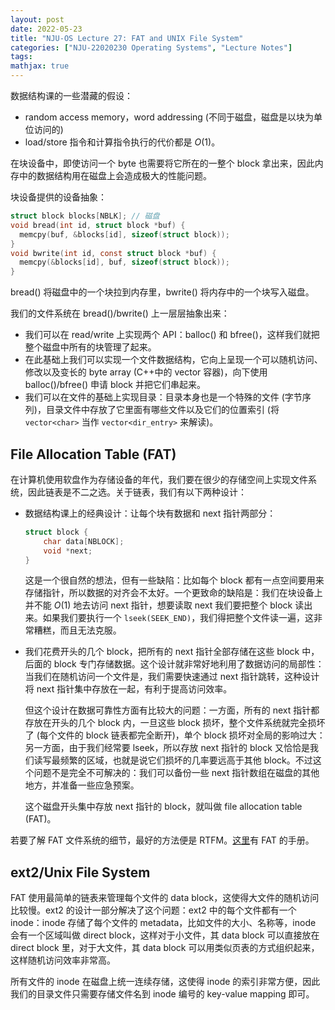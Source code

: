 ```yaml
---
layout: post
date: 2022-05-23	
title: "NJU-OS Lecture 27: FAT and UNIX File System"
categories: ["NJU-22020230 Operating Systems", "Lecture Notes"]
tags: 
mathjax: true
---
```


数据结构课的一些潜藏的假设：

* random access memory，word addressing (不同于磁盘，磁盘是以块为单位访问的)
* load/store 指令和计算指令执行的代价都是 $O(1)$。

在块设备中，即使访问一个 byte 也需要将它所在的一整个 block 拿出来，因此内存中的数据结构用在磁盘上会造成极大的性能问题。<!-- more -->

块设备提供的设备抽象：

```c
struct block blocks[NBLK]; // 磁盘
void bread(int id, struct block *buf) {
  memcpy(buf, &blocks[id], sizeof(struct block));
}
void bwrite(int id, const struct block *buf) {
  memcpy(&blocks[id], buf, sizeof(struct block));
}
```

bread() 将磁盘中的一个块拉到内存里，bwrite() 将内存中的一个块写入磁盘。

我们的文件系统在 bread()/bwrite() 上一层层抽象出来：

* 我们可以在 read/write 上实现两个 API：balloc() 和 bfree()，这样我们就把整个磁盘中所有的块管理了起来。
* 在此基础上我们可以实现一个文件数据结构，它向上呈现一个可以随机访问、修改以及变长的 byte array (C++中的 vector 容器)，向下使用 balloc()/bfree() 申请 block 并把它们串起来。
* 我们可以在文件的基础上实现目录：目录本身也是一个特殊的文件 (字节序列)，目录文件中存放了它里面有哪些文件以及它们的位置索引 (将 `vector<char>` 当作 `vector<dir_entry>` 来解读)。

## File Allocation Table (FAT)

在计算机使用软盘作为存储设备的年代，我们要在很少的存储空间上实现文件系统，因此链表是不二之选。关于链表，我们有以下两种设计：

* 数据结构课上的经典设计：让每个块有数据和 next 指针两部分：

    ```c
    struct block {
       	char data[NBLOCK];
        void *next;
    }
    ```

    这是一个很自然的想法，但有一些缺陷：比如每个 block 都有一点空间要用来存储指针，所以数据的对齐会不太好。一个更致命的缺陷是：我们在块设备上并不能 $O(1)$ 地去访问 next 指针，想要读取 next 我们要把整个 block 读出来。如果我们要执行一个 `lseek(SEEK_END)`，我们得把整个文件读一遍，这非常糟糕，而且无法克服。

* 我们花费开头的几个 block，把所有的 next 指针全部存储在这些 block 中，后面的 block 专门存储数据。这个设计就非常好地利用了数据访问的局部性：当我们在随机访问一个文件是，我们需要快速通过 next 指针跳转，这种设计将 next 指针集中存放在一起，有利于提高访问效率。

    但这个设计在数据可靠性方面有比较大的问题：一方面，所有的 next 指针都存放在开头的几个 block 内，一旦这些 block 损坏，整个文件系统就完全损坏了 (每个文件的 block 链表都完全断开)，单个 block 损坏对全局的影响过大：另一方面，由于我们经常要 lseek，所以存放 next 指针的 block 又恰恰是我们读写最频繁的区域，也就是说它们损坏的几率要远高于其他 block。不过这个问题不是完全不可解决的：我们可以备份一些 next 指针数组在磁盘的其他地方，并准备一些应急预案。

    这个磁盘开头集中存放 next 指针的 block，就叫做 file allocation table (FAT)。

若要了解 FAT 文件系统的细节，最好的方法便是 RTFM。[这里](http://jyywiki.cn/pages/OS/manuals/MSFAT-spec.pdf)有 FAT 的手册。

## ext2/Unix File System

FAT 使用最简单的链表来管理每个文件的 data block，这使得大文件的随机访问比较慢。ext2 的设计一部分解决了这个问题：ext2 中的每个文件都有一个 inode：inode 存储了每个文件的 metadata，比如文件的大小、名称等，inode 会有一个区域叫做 direct block，这样对于小文件，其 data block 可以直接放在 direct block 里，对于大文件，其 data block 可以用类似页表的方式组织起来，这样随机访问效率非常高。

所有文件的 inode 在磁盘上统一连续存储，这使得 inode 的索引非常方便，因此我们的目录文件只需要存储文件名到 inode 编号的 key-value mapping 即可。